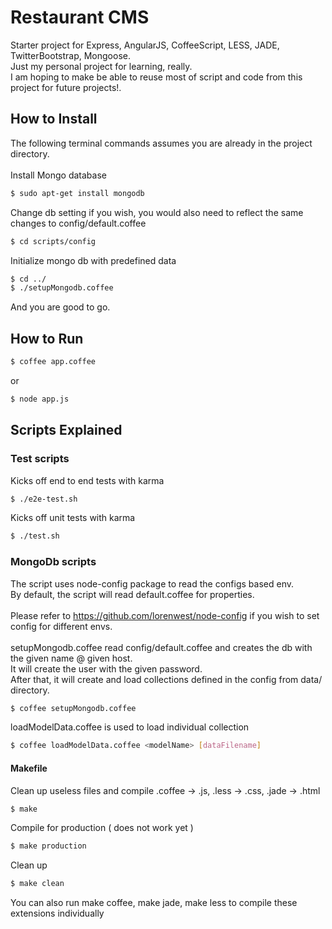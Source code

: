 # Restaurant CMS
Starter project for Express, AngularJS, CoffeeScript, LESS, JADE, TwitterBootstrap, Mongoose.<br/>
Just my personal project for learning, really.<br/>
I am hoping to make be able to reuse most of script and code from this project for future projects!.<br/>

## How to Install
The following terminal commands assumes you are already in the project directory.<br/>
<br/>
Install Mongo database
```bash
$ sudo apt-get install mongodb
```
Change db setting if you wish, you would also need to reflect the same changes to config/default.coffee
```bash
$ cd scripts/config
```
Initialize mongo db with predefined data
```bash
$ cd ../
$ ./setupMongodb.coffee
```
And you are good to go.


## How to Run
```bash
$ coffee app.coffee
```
or
```bash
$ node app.js
```

## Scripts Explained
### Test scripts
Kicks off end to end tests with karma
```bash
$ ./e2e-test.sh
```

Kicks off unit tests with karma
```bash
$ ./test.sh
```

### MongoDb scripts
The script uses node-config package to read the configs based env.<br/>
By default, the script will read default.coffee for properties.<br/>
<br/>
Please refer to https://github.com/lorenwest/node-config if you wish to set config for different envs.<br/>
<br/>
setupMongodb.coffee read config/default.coffee and creates the db with the given name @ given host.<br/>
It will create the user with the given password.<br/>
After that, it will create and load collections defined in the config from data/ directory.

```bash
$ coffee setupMongodb.coffee
```

loadModelData.coffee is used to load individual collection
```bash
$ coffee loadModelData.coffee <modelName> [dataFilename]
```

#### Makefile
Clean up useless files and compile .coffee -> .js, .less -> .css, .jade -> .html
```bash
$ make
```
Compile for production ( does not work yet )
```bash
$ make production
```
Clean up
```bash
$ make clean
```
You can also run make coffee, make jade, make less to compile these extensions individually